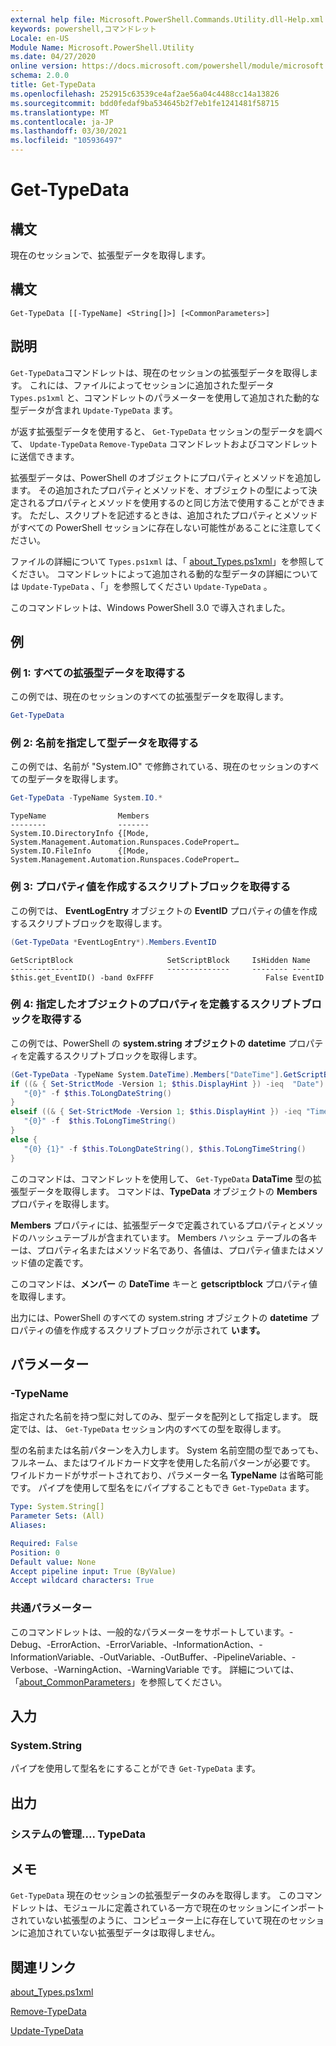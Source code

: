 ```yaml
---
external help file: Microsoft.PowerShell.Commands.Utility.dll-Help.xml
keywords: powershell,コマンドレット
Locale: en-US
Module Name: Microsoft.PowerShell.Utility
ms.date: 04/27/2020
online version: https://docs.microsoft.com/powershell/module/microsoft.powershell.utility/get-typedata?view=powershell-5.1&WT.mc_id=ps-gethelp
schema: 2.0.0
title: Get-TypeData
ms.openlocfilehash: 252915c63539ce4af2ae56a04c4488cc14a13826
ms.sourcegitcommit: bdd0fedaf9ba534645b2f7eb1fe1241481f58715
ms.translationtype: MT
ms.contentlocale: ja-JP
ms.lasthandoff: 03/30/2021
ms.locfileid: "105936497"
---
```

# Get-TypeData

## 構文
現在のセッションで、拡張型データを取得します。

## 構文

```
Get-TypeData [[-TypeName] <String[]>] [<CommonParameters>]
```

## 説明

`Get-TypeData`コマンドレットは、現在のセッションの拡張型データを取得します。 これには、ファイルによってセッションに追加された型データ `Types.ps1xml` と、コマンドレットのパラメーターを使用して追加された動的な型データが含まれ `Update-TypeData` ます。

が返す拡張型データを使用すると、 `Get-TypeData` セッションの型データを調べて、 `Update-TypeData` `Remove-TypeData` コマンドレットおよびコマンドレットに送信できます。

拡張型データは、PowerShell のオブジェクトにプロパティとメソッドを追加します。 その追加されたプロパティとメソッドを、オブジェクトの型によって決定されるプロパティとメソッドを使用するのと同じ方法で使用することができます。 ただし、スクリプトを記述するときは、追加されたプロパティとメソッドがすべての PowerShell セッションに存在しない可能性があることに注意してください。

ファイルの詳細について `Types.ps1xml` は、「 [about_Types.ps1xml](../Microsoft.PowerShell.Core/About/about_Types.ps1xml.md)」を参照してください。 コマンドレットによって追加される動的な型データの詳細については `Update-TypeData` 、「」を参照してください `Update-TypeData` 。

このコマンドレットは、Windows PowerShell 3.0 で導入されました。

## 例

### 例 1: すべての拡張型データを取得する

この例では、現在のセッションのすべての拡張型データを取得します。

 ```powershell
Get-TypeData
```

### 例 2: 名前を指定して型データを取得する

この例では、名前が "System.IO" で修飾されている、現在のセッションのすべての型データを取得します。

```powershell
Get-TypeData -TypeName System.IO.*
```

```Output
TypeName                Members
--------                -------
System.IO.DirectoryInfo {[Mode, System.Management.Automation.Runspaces.CodePropert…
System.IO.FileInfo      {[Mode, System.Management.Automation.Runspaces.CodePropert…
```

### 例 3: プロパティ値を作成するスクリプトブロックを取得する

この例では、 **EventLogEntry** オブジェクトの **EventID** プロパティの値を作成するスクリプトブロックを取得します。

 ```powershell
(Get-TypeData *EventLogEntry*).Members.EventID
```

```Output
GetScriptBlock                     SetScriptBlock     IsHidden Name
--------------                     --------------     -------- ----
$this.get_EventID() -band 0xFFFF                         False EventID
```

### 例 4: 指定したオブジェクトのプロパティを定義するスクリプトブロックを取得する

この例では、PowerShell の **system.string オブジェクトの** **datetime** プロパティを定義するスクリプトブロックを取得します。

 ```powershell
(Get-TypeData -TypeName System.DateTime).Members["DateTime"].GetScriptBlock
if ((& { Set-StrictMode -Version 1; $this.DisplayHint }) -ieq  "Date") {
    "{0}" -f $this.ToLongDateString()
}
elseif ((& { Set-StrictMode -Version 1; $this.DisplayHint }) -ieq "Time") {
    "{0}" -f  $this.ToLongTimeString()
}
else {
    "{0} {1}" -f $this.ToLongDateString(), $this.ToLongTimeString()
}
```

このコマンドは、コマンドレットを使用して、 `Get-TypeData` **DataTime** 型の拡張型データを取得します。 コマンドは、**TypeData** オブジェクトの **Members** プロパティを取得します。

**Members** プロパティには、拡張型データで定義されているプロパティとメソッドのハッシュテーブルが含まれています。 Members ハッシュ テーブルの各キーは、プロパティ名またはメソッド名であり、各値は、プロパティ値またはメソッド値の定義です。

このコマンドは、**メンバー** の **DateTime** キーと **getscriptblock** プロパティ値を取得します。

出力には、PowerShell のすべての system.string オブジェクトの **datetime** プロパティの値を作成するスクリプトブロックが示されて **います。**

## パラメーター

### -TypeName

指定された名前を持つ型に対してのみ、型データを配列として指定します。 既定では、は、 `Get-TypeData` セッション内のすべての型を取得します。

型の名前または名前パターンを入力します。 System 名前空間の型であっても、フルネーム、またはワイルドカード文字を使用した名前パターンが必要です。 ワイルドカードがサポートされており、パラメーター名 **TypeName** は省略可能です。 パイプを使用して型名をにパイプすることもでき `Get-TypeData` ます。

```yaml
Type: System.String[]
Parameter Sets: (All)
Aliases:

Required: False
Position: 0
Default value: None
Accept pipeline input: True (ByValue)
Accept wildcard characters: True
```

### 共通パラメーター

このコマンドレットは、一般的なパラメーターをサポートしています。-Debug、-ErrorAction、-ErrorVariable、-InformationAction、-InformationVariable、-OutVariable、-OutBuffer、-PipelineVariable、-Verbose、-WarningAction、-WarningVariable です。 詳細については、「[about_CommonParameters](https://go.microsoft.com/fwlink/?LinkID=113216)」を参照してください。

## 入力

### System.String

パイプを使用して型名をにすることができ `Get-TypeData` ます。

## 出力

### システムの管理.... TypeData

## メモ

`Get-TypeData` 現在のセッションの拡張型データのみを取得します。 このコマンドレットは、モジュールに定義されている一方で現在のセッションにインポートされていない拡張型のように、コンピューター上に存在していて現在のセッションに追加されていない拡張型データは取得しません。

## 関連リンク

[about_Types.ps1xml](../Microsoft.PowerShell.Core/About/about_Types.ps1xml.md)

[Remove-TypeData](Remove-TypeData.md)

[Update-TypeData](Update-TypeData.md)
